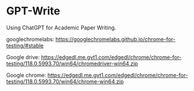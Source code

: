 # GPT-Write
Using ChatGPT for Academic Paper Writing.


googlechromelabs:
	https://googlechromelabs.github.io/chrome-for-testing/#stable
	
Google drive:
	https://edgedl.me.gvt1.com/edgedl/chrome/chrome-for-testing/118.0.5993.70/win64/chromedriver-win64.zip
	
Google chrome:
	https://edgedl.me.gvt1.com/edgedl/chrome/chrome-for-testing/118.0.5993.70/win64/chrome-win64.zip